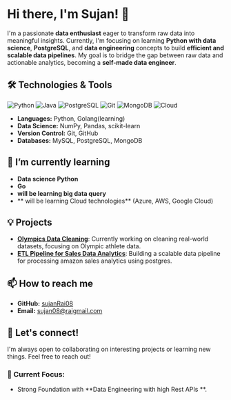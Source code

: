# Hi there, I'm Sujan! 👋

I'm a passionate **data enthusiast** eager to transform raw data into meaningful insights. Currently, I'm focusing on learning **Python with data science**, **PostgreSQL**, and **data engineering** concepts to build **efficient and scalable data pipelines**. My goal is to bridge the gap between raw data and actionable analytics, becoming a **self-made data engineer**.

## 🛠️ Technologies & Tools
![Python](https://img.shields.io/badge/Python-3.9-FFD43B?style=for-the-badge&logo=python&logoColor=blue) 
![Java](https://img.shields.io/badge/Golang-go1.23.5-007396?style=for-the-badge&logo=java&logoColor=white) 
![PostgreSQL](https://img.shields.io/badge/PostgreSQL-336791?style=for-the-badge&logo=postgresql&logoColor=white) 
![Git](https://img.shields.io/badge/Git-F1502F?style=for-the-badge&logo=git&logoColor=white) 
![MongoDB](https://img.shields.io/badge/MongoDB-4ea94b?style=for-the-badge&logo=mongodb&logoColor=white)
![Cloud](https://img.shields.io/badge/Cloud%20Learning-%23F1C40F?style=for-the-badge&logo=cloud&logoColor=white)

- **Languages:** Python, Golang(learning)
- **Data Science:** NumPy, Pandas, scikit-learn
- **Version Control:** Git, GitHub
- **Databases:** MySQL, PostgreSQL, MongoDB

## 🌱 I’m currently learning
- **Data science Python**
- **Go**
- **will be learning  big data query**
- ** will be learning Cloud technologies** (Azure, AWS, Google Cloud)

## 💡 Projects
- **[Olympics Data Cleaning](https://github.com/SujanRai08/Data_cleaning_Olympics)**: Currently working on cleaning real-world datasets, focusing on Olympic athlete data.
- **[ETL Pipeline for Sales Data Analytics](https://github.com/SujanRai08/Amazon_sales_etl_pipeline_analytics)**: Building a scalable data pipeline for processing amazon sales analytics using postgres.


## 📫 How to reach me
- **GitHub:** [sujanRai08](https://github.com/SujanRai08)
- **Email:** [sujan08@raigmail.com](mailto:sujan08rai@gmail.com)

## 🤝 Let's connect!
I'm always open to collaborating on interesting projects or learning new things. Feel free to reach out!

### 🚀 Current Focus:
- Strong Foundation with **Data Engineering with high Rest APIs **.

